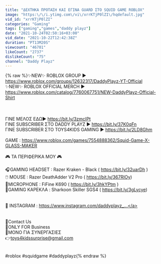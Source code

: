 ```yaml
---
title: "ΔΕΧΤΗΚΑ ΠΡΟΤΑΣΗ ΚΑΙ ΕΓΙΝΑ GUARD ΣΤΟ SQUID GAME ROBLOX"
image: "https:\/\/i.ytimg.com\/vi\/xrrKTjP0lZI\/hqdefault.jpg"
vid_id: "xrrKTjP0lZI"
categories: "Gaming"
tags: ["gaming","games","daddy playz"]
date: "2021-10-24T02:50:16+03:00"
vid_date: "2021-10-22T12:42:38Z"
duration: "PT13M20S"
viewcount: "46701"
likeCount: "2737"
dislikeCount: "75"
channel: "Daddy Playz"
---
```

{% raw %}✨NEW✨ ROBLOX GROUP ► <a rel="nofollow" target="blank" href="https://www.roblox.com/groups/12632317/DaddyPlayz-YT-Official">https://www.roblox.com/groups/12632317/DaddyPlayz-YT-Official</a><br />✨NEW✨ ROBLOX OFFICIAL MERCH ► <a rel="nofollow" target="blank" href="https://www.roblox.com/catalog/7760067751/NEW-DaddyPlayz-Official-Shirt">https://www.roblox.com/catalog/7760067751/NEW-DaddyPlayz-Official-Shirt</a><br /><br /><br /><br />ΓΙΝΕ ΜΕΛΟΣ ΕΔΩ► <a rel="nofollow" target="blank" href="https://bit.ly/3zmcIPt">https://bit.ly/3zmcIPt</a><br />ΓΙΝΕ SUBSCRIBER ΣΤΟ DADDY PLAYZ ► <a rel="nofollow" target="blank" href="https://bit.ly/37K0qFn​​">https://bit.ly/37K0qFn​​</a><br />ΓΙΝΕ SUBSCRIBER ΣΤΟ TOYS4KIDS GAMING ► <a rel="nofollow" target="blank" href="https://bit.ly/2LD8Ghm​​">https://bit.ly/2LD8Ghm​​</a><br /><br />GAME : <a rel="nofollow" target="blank" href="https://www.roblox.com/games/7554888362/Squid-Game-X-GLASS-MAKER">https://www.roblox.com/games/7554888362/Squid-Game-X-GLASS-MAKER</a><br /><br />🎮 ΤΑ ΠΕΡΙΦΕΡΙΚΑ ΜΟΥ 🎮<br /><br />🎧GAMING HEADSET : Razer Kraken - Black ( <a rel="nofollow" target="blank" href="https://bit.ly/32uarDh​">https://bit.ly/32uarDh​</a> )<br />🖱️ MOUSE : Razer DeathAdder V2 Pro ( <a rel="nofollow" target="blank" href="https://bit.ly/367RIOy​">https://bit.ly/367RIOy​</a> )<br />🎤MICROPHONE : FiFine K690 ( <a rel="nofollow" target="blank" href="https://bit.ly/3hkYPtm​">https://bit.ly/3hkYPtm​</a> ) <br />💺GAMING ΚΑΡΕΚΛΑ : Sharkoon Skiller SGS4 ( <a rel="nofollow" target="blank" href="https://bit.ly/3gLycye​">https://bit.ly/3gLycye​</a> )<br /><br /><br />📸 INSTAGRAM : <a rel="nofollow" target="blank" href="https://www.instagram.com/daddyplayz_...">https://www.instagram.com/daddyplayz_...</a><br /><br /><br />📧Contact Us<br />💪ONLY FOR Business<br />💪ΜΟΝΟ ΓΙΑ ΣΥΝΕΡΓΑΣΙΕΣ<br />👉toys4kidssurprise@gmail.com<br /><br /><br />#roblox #squidgame #daddyplayz{% endraw %}
